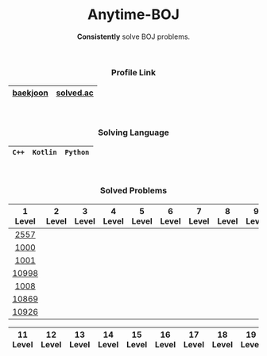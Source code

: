 <div align="center">

# **Anytime-BOJ**
**Consistently** solve BOJ problems.

<br>


### Profile Link
|[baekjoon](https://www.acmicpc.net/user/static_backgwa)|[solved.ac](https://solved.ac/profile/static_backgwa)|
|:-:|:-:|

<br>

### Solving Language
|`C++`|`Kotlin`|`Python`|
|:-:|:-:|:-:|

<br>

### Solved Problems

|1<br>Level|2<br>Level|3<br>Level|4<br>Level|5<br>Level|6<br>Level|7<br>Level|8<br>Level|9<br>Level|10<br>Level|
|:-:|:-:|:-:|:-:|:-:|:-:|:-:|:-:|:-:|:-:|
|[2557](https://www.acmicpc.net/problem/2557)|
|[1000](https://www.acmicpc.net/problem/1000)|
|[1001](https://www.acmicpc.net/problem/1001)|
|[10998](https://www.acmicpc.net/problem/10998)|
|[1008](https://www.acmicpc.net/problem/1008)|
|[10869](https://www.acmicpc.net/problem/10869)|
|[10926](https://www.acmicpc.net/problem/10926)|

|11<br>Level|12<br>Level|13<br>Level|14<br>Level|15<br>Level|16<br>Level|17<br>Level|18<br>Level|19<br>Level|20<br>Level|
|:-:|:-:|:-:|:-:|:-:|:-:|:-:|:-:|:-:|:-:|

</div>
